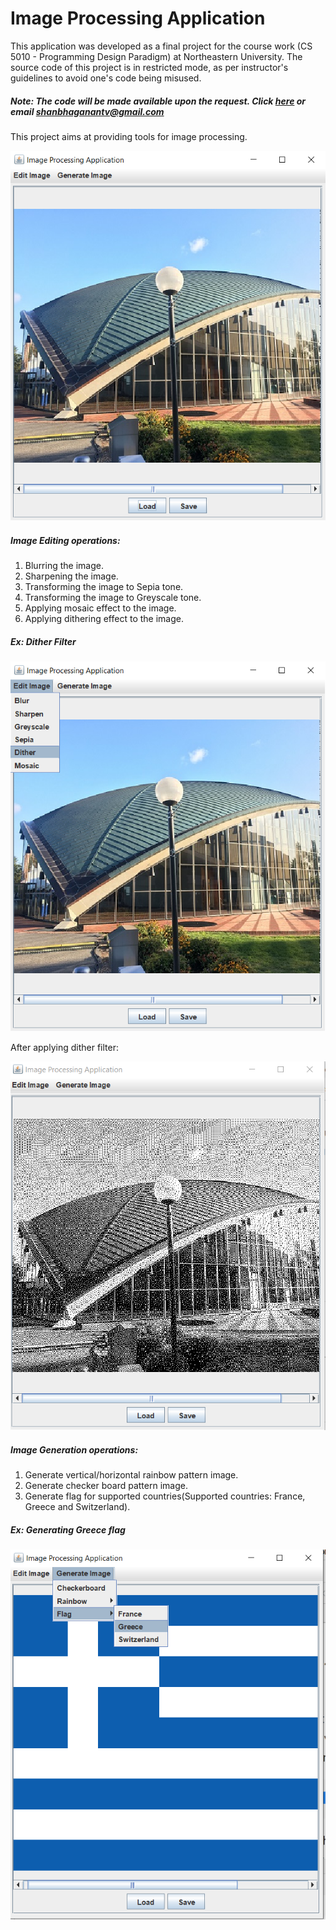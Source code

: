 # Image Processing Application

This application was developed as a final project for the course work (CS 5010 - Programming Design
Paradigm) at Northeastern University. The source code of this project is in restricted mode, as
per instructor's guidelines to avoid one's code being misused.

##### Note: The code will be made available upon the request. Click [here](mailto:shanbhaganantv@gmail.com?Subject=Request%20to%20access%20repo%20Image%20Processing%20Application) or email shanbhaganantv@gmail.com

This project aims at providing tools for image processing.

![](images/1.PNG)

##### Image Editing operations:

1. Blurring the image.
2. Sharpening the image.
3. Transforming the image to Sepia tone.
4. Transforming the image to Greyscale tone.
5. Applying mosaic effect to the image.
6. Applying dithering effect to the image.

##### Ex: Dither Filter

![](images/2.png)

After applying dither filter:

![](images/3.PNG)

##### Image Generation operations:

1. Generate vertical/horizontal rainbow pattern image.
2. Generate checker board pattern image.
3. Generate flag for supported countries(Supported countries: France, Greece and Switzerland).

##### Ex: Generating Greece flag

![](images/4.png)
